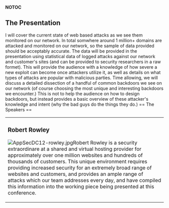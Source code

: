 <noinclude></noinclude> __NOTOC__

## The Presentation

I will cover the current state of web based attacks as we see them
monitored on our network. In total somwhere around 1 million+ domains
are attacked and monitored on our network, so the sample of data
provided should be acceptably accurate.
The data will be provided in the presentation using statistical data of
logged attacks against our network and customer's sites (and can be
provided to security researchers in a raw formet). This will provide the
audience with a knowledge of how severe a new exploit can become once
attackers utilize it, as well as details on what types of attacks are
popular with malicious parties.
Time allowing, we will discuss a detailed dissection of a handful of
common backdoors we see on our network (of course choosing the most
unique and interesting backdoors we encounter.) This is not to help the
audience on how to design backdoors, but instead provides a basic
overview of these attacker's knowledge and intent (why the bad guys do
the things they do.)
\== The Speakers ==

<table>

<tr>

<td>

### Robert Rowley

![AppSecDC12-rowley.jpg](AppSecDC12-rowley.jpg
"AppSecDC12-rowley.jpg")Robert Rowley is a security extraordinare at a
shared and virtual hosting provider for approximately over one million
websites and hundreds of thousands of customers. This unique environment
requires providing increased security for an extremely broad range of
websites and customers, and provides an ample range of attacks which our
team addresses every day, and have compiled this information into the
working piece being presented at this conference.

</td>

</tr>

</table>

<noinclude></noinclude>